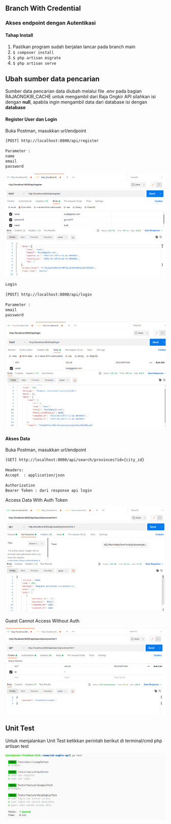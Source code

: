 <h2>Branch With Credential</h2>

<h3>Akses endpoint dengan Autentikasi</h3>

#### Tahap Install
1. Pastikan program sudah berjalan lancar pada branch main
2. `$ composer install`
4. `$ php artisan migrate`
5. `$ php artisan serve`

<h2>Ubah sumber data pencarian</h2>
    Sumber data pencarian data diubah melalui file .env pada bagian RAJAONGKIR_CACHE
    untuk mengambil dari Raja Ongkir API silahkan isi dengan <b>null</b>, apabila ingin mengambil data
    dari database isi dengan <b>database</b>


#### Register User dan Login

Buka Postman, masukkan url/endpoint

    [POST] http://localhost:8000/api/register

    Parameter : 
    name
    email
    password

![This is an image](daftar.png)

    Login

    [POST] http://localhost:8000/api/login

    Parameter : 
    email
    password

![This is an image](login.png)

#### Akses Data

Buka Postman, masukkan url/endpoint

    [GET] http://localhost:8000/api/search/provinces?id={city_id}
    
    Headers:
    Accept  : application/json

    Authorization
    Bearer Token : dari response api login
    
<p>Access Data With Auth Token</p>

![This is an image](with_auth.png)


<!-- ![This is an image](register.png) -->
<p>Guest Cannot Access Without Auth</p>

![This is an image](not-authenticate.png)

<h2>Unit Test</h2>
Untuk menjalankan Unit Test ketikkan perintah berikut di terminal/cmd
    php artisan test

![This is an image](test.png)